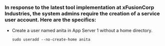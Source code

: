 ### In response to the latest tool implementation at xFusionCorp Industries, the system admins require the creation of a service user account. Here are the specifics:
- Create a user named anita in App Server 1 without a home directory.
  ```
  sudo useradd --no-create-home anita
  ```
